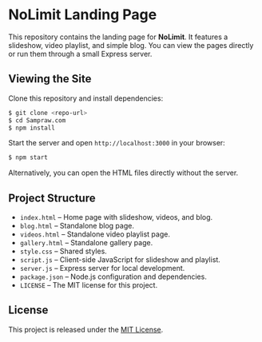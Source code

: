 # NoLimit Landing Page

This repository contains the landing page for **NoLimit**. It features a slideshow, video playlist, and simple blog. You can view the pages directly or run them through a small Express server.

## Viewing the Site

Clone this repository and install dependencies:

```bash
$ git clone <repo-url>
$ cd Sampraw.com
$ npm install
```

Start the server and open `http://localhost:3000` in your browser:

```bash
$ npm start
```

Alternatively, you can open the HTML files directly without the server.

## Project Structure

- `index.html` – Home page with slideshow, videos, and blog.
- `blog.html` – Standalone blog page.
- `videos.html` – Standalone video playlist page.
- `gallery.html` – Standalone gallery page.
- `style.css` – Shared styles.
- `script.js` – Client-side JavaScript for slideshow and playlist.
- `server.js` – Express server for local development.
- `package.json` – Node.js configuration and dependencies.
- `LICENSE` – The MIT license for this project.

## License

This project is released under the [MIT License](LICENSE).
